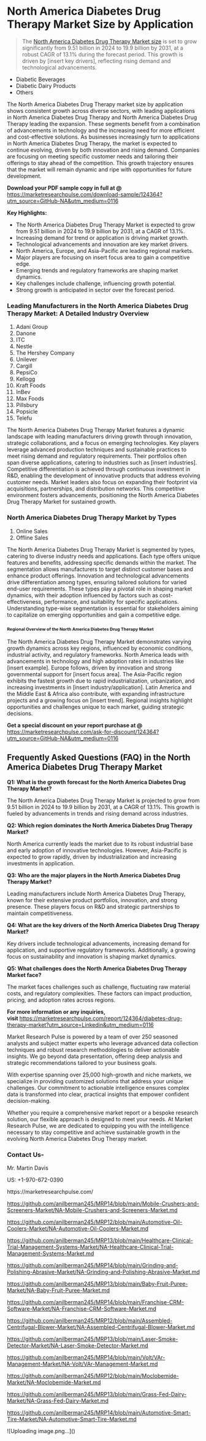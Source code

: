 <h1>North America Diabetes Drug Therapy Market&nbsp;Size by Application</h1><blockquote><p>The <a href="https://marketresearchpulse.com/download-sample/124364?utm_source=GitHub-NA&amp;utm_medium=0116">North America Diabetes Drug Therapy Market size</a> is set to grow significantly from 9.51 billion in 2024 to 19.9 billion by 2031, at a robust CAGR of 13.1% during the forecast period. This growth is driven by [insert key drivers], reflecting rising demand and technological advancements.</p></blockquote><ul><li>Diabetic Beverages<li> Diabetic Dairy Products<li> Others</li></ul><p>The North America Diabetes Drug Therapy market size by application shows consistent growth across diverse sectors, with leading applications in North America Diabetes Drug Therapy and North America Diabetes Drug Therapy leading the expansion. These segments benefit from a combination of advancements in technology and the increasing need for more efficient and cost-effective solutions. As businesses increasingly turn to applications in North America Diabetes Drug Therapy, the market is expected to continue evolving, driven by both innovation and rising demand. Companies are focusing on meeting specific customer needs and tailoring their offerings to stay ahead of the competition. This growth trajectory ensures that the market will remain dynamic and ripe with opportunities for future development.</p><p><strong>Download your PDF sample copy in full at @ </strong><a href="https://marketresearchpulse.com/download-sample/124364?utm_source=GitHub-NA&amp;utm_medium=0116">https://marketresearchpulse.com/download-sample/124364?utm_source=GitHub-NA&amp;utm_medium=0116</a></p><p><strong>Key Highlights: </strong></p><ul><li>The North America Diabetes Drug Therapy Market is expected to grow from 9.51 billion in 2024 to 19.9 billion by 2031, at a CAGR of 13.1%.</li><li>Increasing demand for trend or application is driving market growth.</li><li>Technological advancements and innovation are key market drivers.</li><li>North America, Europe, and Asia-Pacific are leading regional markets.</li><li>Major players are focusing on insert focus area to gain a competitive edge.</li><li>Emerging trends and regulatory frameworks are shaping market dynamics.</li><li>Key challenges include challenge, influencing growth potential.</li><li>Strong growth is anticipated in sector over the forecast period.</li></ul><h3>Leading Manufacturers in the North America Diabetes Drug Therapy Market: A Detailed Industry Overview</h3><ol><li>Adani Group</li><li>Danone</li><li>ITC</li><li>Nestle</li><li>The Hershey Company</li><li>Unilever</li><li>Cargill</li><li>PepsiCo</li><li>Kellogg</li><li>Kraft Foods</li><li>InBev</li><li>Max Foods</li><li>Pillsbury</li><li>Popsicle</li><li>Telefu</li></ol><div class="flex max-w-full flex-col flex-grow"><div class="min-h-8 text-message flex w-full flex-col items-end gap-2 whitespace-normal break-words [.text-message+&amp;]:mt-5" dir="auto" data-message-author-role="assistant" data-message-id="fd8432e4-4910-450d-b182-61b7bfb0a01f" data-message-model-slug="gpt-4o"><div class="flex w-full flex-col gap-1 empty:hidden first:pt-[3px]"><div class="markdown prose w-full break-words dark:prose-invert light"><p>The North America Diabetes Drug Therapy Market features a dynamic landscape with leading manufacturers driving growth through innovation, strategic collaborations, and a focus on emerging technologies. Key players leverage advanced production techniques and sustainable practices to meet rising demand and regulatory requirements. Their portfolios often span diverse applications, catering to industries such as [insert industries]. Competitive differentiation is achieved through continuous investment in R&amp;D, enabling the development of innovative products that address evolving customer needs. Market leaders also focus on expanding their footprint via acquisitions, partnerships, and distribution networks. This competitive environment fosters advancements, positioning the North America Diabetes Drug Therapy Market for sustained growth.</p></div></div></div></div><h3>North America Diabetes Drug Therapy Market by Types</h3><ol><li>Online Sales<li> Offline Sales</li></ol><div class="flex max-w-full flex-col flex-grow"><div class="min-h-8 text-message flex w-full flex-col items-end gap-2 whitespace-normal break-words [.text-message+&amp;]:mt-5" dir="auto" data-message-author-role="assistant" data-message-id="084470be-0bb7-4664-bddf-5156b4f41249" data-message-model-slug="gpt-4o-mini"><div class="flex w-full flex-col gap-1 empty:hidden first:pt-[3px]"><div class="markdown prose w-full break-words dark:prose-invert light"><p>The North America Diabetes Drug Therapy Market is segmented by types, catering to diverse industry needs and applications. Each type offers unique features and benefits, addressing specific demands within the market. The segmentation allows manufacturers to target distinct customer bases and enhance product offerings. Innovation and technological advancements drive differentiation among types, ensuring tailored solutions for varied end-user requirements. These types play a pivotal role in shaping market dynamics, with their adoption influenced by factors such as cost-effectiveness, performance, and suitability for specific applications. Understanding type-wise segmentation is essential for stakeholders aiming to capitalize on emerging opportunities and gain a competitive edge.</p></div></div></div></div><h3><span style="font-size: 11px;">Regional Overview of the North America Diabetes Drug Therapy Market</span></h3><div class="flex max-w-full flex-col flex-grow"><div class="min-h-8 text-message flex w-full flex-col items-end gap-2 whitespace-normal break-words [.text-message+&amp;]:mt-5" dir="auto" data-message-author-role="assistant" data-message-id="e9038762-ce64-4e30-91c9-9bd413514231" data-message-model-slug="gpt-4o-mini"><div class="flex w-full flex-col gap-1 empty:hidden first:pt-[3px]"><div class="markdown prose w-full break-words dark:prose-invert light"><p>The North America Diabetes Drug Therapy Market demonstrates varying growth dynamics across key regions, influenced by economic conditions, industrial activity, and regulatory frameworks. North America leads with advancements in technology and high adoption rates in industries like [insert example]. Europe follows, driven by innovation and strong governmental support for [insert focus area]. The Asia-Pacific region exhibits the fastest growth due to rapid industrialization, urbanization, and increasing investments in [insert industry/application]. Latin America and the Middle East &amp; Africa also contribute, with expanding infrastructure projects and a growing focus on [insert trend]. Regional insights highlight opportunities and challenges unique to each market, guiding strategic decisions.</p></div></div></div></div><p><strong>Get a special discount on your report purchase at @ </strong><a href="https://marketresearchpulse.com/ask-for-discount/124364?utm_source=GitHub-NA&amp;utm_medium=0116">https://marketresearchpulse.com/ask-for-discount/124364?utm_source=GitHub-NA&amp;utm_medium=0116</a></p><h2>Frequently Asked Questions (FAQ) in the North America Diabetes Drug Therapy Market</h2><p><strong>Q1: What is the growth forecast for the North America Diabetes Drug Therapy Market?</strong></p><p>The North America Diabetes Drug Therapy Market is projected to grow from 9.51 billion in 2024 to 19.9 billion by 2031, at a CAGR of 13.1%. This growth is fueled by advancements in trends and rising demand across industries.</p><p><strong>Q2: Which region dominates the North America Diabetes Drug Therapy Market?</strong></p><p>North America currently leads the market due to its robust industrial base and early adoption of innovative technologies. However, Asia-Pacific is expected to grow rapidly, driven by industrialization and increasing investments in application.</p><p><strong>Q3: Who are the major players in the North America Diabetes Drug Therapy Market?</strong></p><p>Leading manufacturers include North America Diabetes Drug Therapy, known for their extensive product portfolios, innovation, and strong presence. These players focus on R&amp;D and strategic partnerships to maintain competitiveness.</p><p><strong>Q4: What are the key drivers of the North America Diabetes Drug Therapy Market?</strong></p><p>Key drivers include technological advancements, increasing demand for application, and supportive regulatory frameworks. Additionally, a growing focus on sustainability and innovation is shaping market dynamics.</p><p><strong>Q5: What challenges does the North America Diabetes Drug Therapy Market face?</strong></p><p>The market faces challenges such as challenge, fluctuating raw material costs, and regulatory complexities. These factors can impact production, pricing, and adoption rates across regions.</p><p><strong>For more information or any inquiries, visit&nbsp;</strong><a href="https://marketresearchpulse.com/report/124364/diabetes-drug-therapy-market?utm_source=Linkedin&utm_medium=0116">https://marketresearchpulse.com/report/124364/diabetes-drug-therapy-market?utm_source=Linkedin&utm_medium=0116</a></p><p>Market Research Pulse is powered by a team of over 250 seasoned analysts and subject matter experts who leverage advanced data collection techniques and robust research methodologies to deliver actionable insights. We go beyond data presentation, offering deep analysis and strategic recommendations tailored to your business goals.</p><p>With expertise spanning over 25,000 high-growth and niche markets, we specialize in providing customized solutions that address your unique challenges. Our commitment to actionable intelligence ensures complex data is transformed into clear, practical insights that empower confident decision-making.</p><p>Whether you require a comprehensive market report or a bespoke research solution, our flexible approach is designed to meet your needs. At Market Research Pulse, we are dedicated to equipping you with the intelligence necessary to stay competitive and achieve sustainable growth in the evolving North America Diabetes Drug Therapy market.</p><h3><strong>Contact Us-</strong></h3><p>Mr. Martin Davis</p><p>US: +1-970-672-0390</p><p>https://marketresearchpulse.com/</p><p><a href="https://github.com/anilberman245/MRP14/blob/main/Mobile-Crushers-and-Screeners-Market/NA-Mobile-Crushers-and-Screeners-Market.md">https://github.com/anilberman245/MRP14/blob/main/Mobile-Crushers-and-Screeners-Market/NA-Mobile-Crushers-and-Screeners-Market.md</a></p><p><a href="https://github.com/anilberman245/MRP12/blob/main/Automotive-Oil-Coolers-Market/NA-Automotive-Oil-Coolers-Market.md">https://github.com/anilberman245/MRP12/blob/main/Automotive-Oil-Coolers-Market/NA-Automotive-Oil-Coolers-Market.md</a></p><p><a href="https://github.com/anilberman245/MRP13/blob/main/Healthcare-Clinical-Trial-Management-Systems-Market/NA-Healthcare-Clinical-Trial-Management-Systems-Market.md">https://github.com/anilberman245/MRP13/blob/main/Healthcare-Clinical-Trial-Management-Systems-Market/NA-Healthcare-Clinical-Trial-Management-Systems-Market.md</a></p><p><a href="https://github.com/anilberman245/MRP14/blob/main/Grinding-and-Polishing-Abrasive-Market/NA-Grinding-and-Polishing-Abrasive-Market.md">https://github.com/anilberman245/MRP14/blob/main/Grinding-and-Polishing-Abrasive-Market/NA-Grinding-and-Polishing-Abrasive-Market.md</a></p><p><a href="https://github.com/anilberman245/MRP13/blob/main/Baby-Fruit-Puree-Market/NA-Baby-Fruit-Puree-Market.md">https://github.com/anilberman245/MRP13/blob/main/Baby-Fruit-Puree-Market/NA-Baby-Fruit-Puree-Market.md</a></p><p><a href="https://github.com/anilberman245/MRP14/blob/main/Franchise-CRM-Software-Market/NA-Franchise-CRM-Software-Market.md">https://github.com/anilberman245/MRP14/blob/main/Franchise-CRM-Software-Market/NA-Franchise-CRM-Software-Market.md</a></p><p><a href="https://github.com/anilberman245/MRP12/blob/main/Assembled-Centrifugal-Blower-Market/NA-Assembled-Centrifugal-Blower-Market.md">https://github.com/anilberman245/MRP12/blob/main/Assembled-Centrifugal-Blower-Market/NA-Assembled-Centrifugal-Blower-Market.md</a></p><p><a href="https://github.com/anilberman245/MRP13/blob/main/Laser-Smoke-Detector-Market/NA-Laser-Smoke-Detector-Market.md">https://github.com/anilberman245/MRP13/blob/main/Laser-Smoke-Detector-Market/NA-Laser-Smoke-Detector-Market.md</a></p><p><a href="https://github.com/anilberman245/MRP14/blob/main/Volt/VAr-Management-Market/NA-Volt/VAr-Management-Market.md">https://github.com/anilberman245/MRP14/blob/main/Volt/VAr-Management-Market/NA-Volt/VAr-Management-Market.md</a></p><p><a href="https://github.com/anilberman245/MRP12/blob/main/Moclobemide-Market/NA-Moclobemide-Market.md">https://github.com/anilberman245/MRP12/blob/main/Moclobemide-Market/NA-Moclobemide-Market.md</a></p><p><a href="https://github.com/anilberman245/MRP13/blob/main/Grass-Fed-Dairy-Market/NA-Grass-Fed-Dairy-Market.md">https://github.com/anilberman245/MRP13/blob/main/Grass-Fed-Dairy-Market/NA-Grass-Fed-Dairy-Market.md</a></p><p><a href="https://github.com/anilberman245/MRP14/blob/main/Automotive-Smart-Tire-Market/NA-Automotive-Smart-Tire-Market.md">https://github.com/anilberman245/MRP14/blob/main/Automotive-Smart-Tire-Market/NA-Automotive-Smart-Tire-Market.md</a></p>
![Uploading image.png…]()
